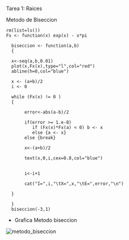 
Tarea 1: Raices

Metodo de Biseccion 


    rm(list=ls())
    Fx <- function(x) exp(x) - x*pi

      biseccion <- function(a,b) 
      {
      
      x<-seq(a,b,0.01)
      plot(x,Fx(x),type="l",col="red")
      abline(h=0,col="blue")
      
      x <- (a+b)/2
      i <- 0
      
      while (Fx(x) != 0 ) 
      {   
     
           error<-abs(a-b)/2
      
           if(error >= 1.e-8)
              if (Fx(x)*Fx(a) < 0) b <- x 
              else {a <- x}
           else {break}  
           
           x<-(a+b)/2
            
           text(x,0,i,cex=0.8,col="blue")
           
           
           i<-i+1
           
           cat("I=",i,"\tX=",x,"\tE=",error,"\n")
      
      }

      }
      biseccion(-3,1)







- Grafica Metodo biseccion 


![metodo_biseccion](https://user-images.githubusercontent.com/46997659/52247924-e5bde900-28b9-11e9-9980-5f0a6189a55b.png)







